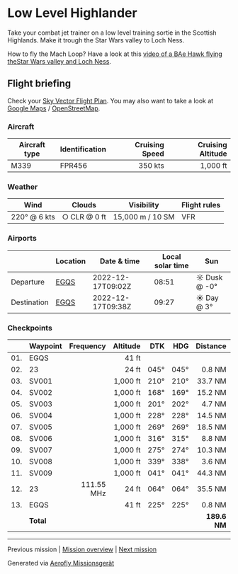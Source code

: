 Low Level Highlander
==================

Take your combat jet trainer on a low level training sortie in the Scottish Highlands. Make it trough the Star Wars valley to Loch Ness.

How to fly the Mach Loop? Have a look at this [video of a BAe Hawk flying theStar Wars valley and Loch Ness](https://www.youtube.com/watch?v=ufj6o2I0aas).

Flight briefing
---------------

Check your [Sky Vector Flight Plan](https://skyvector.com/?ll=57.71113752425876,-3.322293018055177&chart=301&zoom=3&fpl=N0350A010%20EGQS%205712N00346W%205658N00338W%205653N00340W%205643N00358W%205641N00432W%205647N00444W%205647N00503W%205650N00506W%205725N00417W%20EGQS). You may also want to take a look at [Google Maps](https://www.google.com/maps/@?api=1&map_action=map&center=57.198173611111145,-4.2072965090276&zoom=10&basemap=terrain) / [OpenStreetMap](https://www.openstreetmap.org/#map=10/57.198173611111145/-4.2072965090276).

### Aircraft

| Aircraft type | Identification | Cruising Speed | Cruising Altitude |
|---------------|----------------|---------------:|------------------:|
| M339          | FPR456         |        350 kts |          1,000 ft |

### Weather

| Wind         | Clouds          | Visibility       | Flight rules |
|--------------|-----------------|------------------|--------------|
| 220° @ 6 kts | ○ CLR @ 0 ft | 15,000 m / 10 SM | VFR |

### Airports

|             | Location                                   | Date & time    | Local solar time | Sun |
|-------------|--------------------------------------------|----------------|------------------|-----|
| Departure   | [EGQS](https://skyvector.com/airport/EGQS) | 2022-12-17T09:02Z | 08:51 | ☼ Dusk @ -0° |
| Destination | [EGQS](https://skyvector.com/airport/EGQS) | 2022-12-17T09:38Z | 09:27 | ☀ Day @ 3° |

### Checkpoints

|     | Waypoint  | Frequency  | Altitude  | DTK  | HDG  | Distance |   ETE |
|:---:|-----------|-----------:|----------:|-----:|-----:|---------:|------:|
| 01. | EGQS      |            |     41 ft |      |      |          |       |
| 02. | 23        |            |     24 ft | 045° | 045° |   0.8 NM | 01:39 |
| 03. | SV001     |            |  1,000 ft | 210° | 210° |  33.7 NM | 05:53 |
| 04. | SV002     |            |  1,000 ft | 168° | 169° |  15.2 NM | 02:38 |
| 05. | SV003     |            |  1,000 ft | 201° | 202° |   4.7 NM | 00:49 |
| 06. | SV004     |            |  1,000 ft | 228° | 228° |  14.5 NM | 02:32 |
| 07. | SV005     |            |  1,000 ft | 269° | 269° |  18.5 NM | 03:13 |
| 08. | SV006     |            |  1,000 ft | 316° | 315° |   8.8 NM | 01:31 |
| 09. | SV007     |            |  1,000 ft | 275° | 274° |  10.3 NM | 01:47 |
| 10. | SV008     |            |  1,000 ft | 339° | 338° |   3.6 NM | 00:37 |
| 11. | SV009     |            |  1,000 ft | 041° | 041° |  44.3 NM | 07:29 |
| 12. | 23        | 111.55 MHz |     24 ft | 064° | 064° |  35.5 NM | 06:00 |
| 13. | EGQS      |            |     41 ft | 225° | 225° |   0.8 NM | 01:39 |
|     | **Total** |            |           |      |      | **189.6 NM** | **35:42** |

----

Previous mission | [Mission overview](./README.md) | [Next mission](./Mach_Loop.md)

Generated via [Aerofly Missionsgerät](https://github.com/fboes/aerofly-missions)
